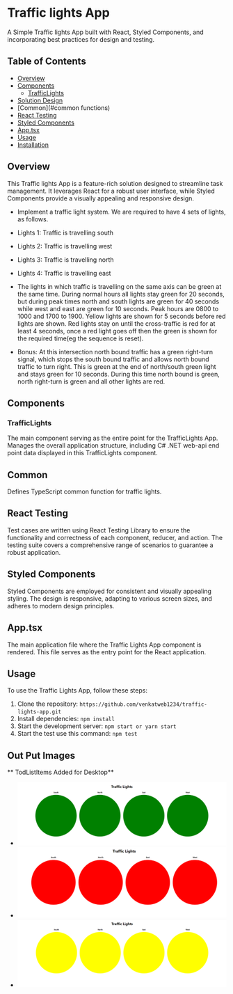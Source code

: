 # Traffic lights App

A Simple Traffic lights App built with React, Styled Components, and incorporating best practices for design and testing.

## Table of Contents

- [Overview](#overview)
- [Components](#components)
  - [TrafficLights](#trafficlightapp)
- [Solution Design](#solution-design)
- [Common](#common functions)
- [React Testing](#react-testing)
- [Styled Components](#styled-components)
- [App.tsx](#apptsx)
- [Usage](#usage)
- [Installation](#installation)

## Overview

This Traffic lights App is a feature-rich solution designed to streamline task management. It leverages React for a robust user interface, while Styled Components provide a visually appealing and responsive design.

- Implement a traffic light system. We are required to have 4 sets of lights, as follows.

- Lights 1: Traffic is travelling south
- Lights 2: Traffic is travelling west
- Lights 3: Traffic is travelling north
- Lights 4: Traffic is travelling east

- The lights in which traffic is travelling on the same axis can be green at the same time. During normal hours all lights stay green for 20 seconds, but during peak times north and south lights are green for 40 seconds while west and east are green for 10 seconds. Peak hours are 0800 to 1000 and 1700 to 1900. Yellow lights are shown for 5 seconds before red lights are shown. Red lights stay on until the cross-traffic is red for at least 4 seconds, once a red light goes off then the green is shown for the required time(eg the sequence is reset).

- Bonus: At this intersection north bound traffic has a green right-turn signal, which stops the south bound traffic and allows north bound traffic to turn right. This is green at the end of north/south green light and stays green for 10 seconds. During this time north bound is green, north right-turn is green and all other lights are red.

## Components

### TrafficLights

The main component serving as the entire point for the TrafficLights App. Manages the overall application structure, including C# .NET web-api end point data displayed in this TrafficLights component.

## Common

Defines TypeScript common function for traffic lights.

## React Testing

Test cases are written using React Testing Library to ensure the functionality and correctness of each component, reducer, and action. The testing suite covers a comprehensive range of scenarios to guarantee a robust application.

## Styled Components

Styled Components are employed for consistent and visually appealing styling. The design is responsive, adapting to various screen sizes, and adheres to modern design principles.

## App.tsx

The main application file where the Traffic Lights App component is rendered. This file serves as the entry point for the React application.

## Usage

To use the Traffic Lights App, follow these steps:

1. Clone the repository: `https://github.com/venkatweb1234/traffic-lights-app.git`
2. Install dependencies: `npm install`
3. Start the development server: `npm start or yarn start`
4. Start the test use this command: `npm test`

## Out Put Images

** TodListItems Added for Desktop**

- ![Reference Screenshot](src\output\TrafficLightsGreen.png)
- ![Reference Screenshot](src\output\TrafficLightsRed.png)
- ![Reference Screenshot](src\output\TrafficLightsYellow.png)
